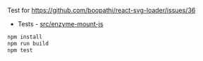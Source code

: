 Test for https://github.com/boopathi/react-svg-loader/issues/36

+ Tests - [src/enzyme-mount-js](src/enzyme-mount.js)

```sh
npm install
npm run build
npm test
```